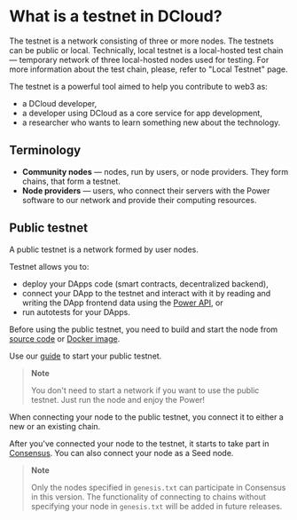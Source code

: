 # What is a testnet in DCloud?

The testnet is a network consisting of three or more nodes. The testnets can be public or local. Technically, local testnet is a local-hosted test chain — temporary network of three local-hosted nodes used for testing. For more information about the test chain, please, refer to "Local Testnet" page.

The testnet is a powerful tool aimed to help you contribute to web3 as:

- a DCloud developer,
- a developer using DCloud as a core service for app development,
- a researcher who wants to learn something new about the technology.

## Terminology

- **Community nodes** — nodes, run by users, or node providers. They form chains, that form a testnet.
- **Node providers** — users, who connect their servers with the Power software to our network and provide their computing resources.

## Public testnet

A public testnet is a network formed by user nodes.

Testnet allows you to:

- deploy your DApps code (smart contracts, decentralized backend),
- connect your DApp to the testnet and interact with it by reading and writing the DApp frontend data using the [Power API](https://doc.thepower.io/docs/api/common-terms), or
- run autotests for your DApps.

Before using the public testnet, you need to build and start the node from [source code](../build-and-start-a-node/02-startingTpNode_source.md) or [Docker image](../build-and-start-a-node/01-startingTpNode_docker.md).

Use our [guide](./03-testnet-start.md) to start your public testnet.

> **Note**
>
> You don't need to start a network if you want to use the public testnet. Just run the node and enjoy the Power!

When connecting your node to the public testnet, you connect it to either a new or an existing chain.

After you've connected your node to the testnet, it starts to take part in [Consensus](https://doc.thepower.io/docs/technology/resonance-consensus). You can also connect your node as a Seed node.

> **Note**
>
> Only the nodes specified in `genesis.txt` can participate in Consensus in this version. The functionality of connecting to chains without specifying your node in `genesis.txt` will be added in future releases.